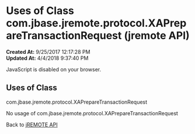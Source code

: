 # Uses of Class com.jbase.jremote.protocol.XAPrepareTransactionRequest (jremote API)

**Created At:** 9/25/2017 12:17:28 PM  
**Updated At:** 4/4/2018 9:37:40 PM  

<!--<br>    try {<br>        if (location.href.indexOf('is-external=true') == -1) {<br>            parent.document.title="Uses of Class com.jbase.jremote.protocol.XAPrepareTransactionRequest (jremote   API)";<br>        }<br>    }<br>    catch(err) {<br>    }<br>//-->
JavaScript is disabled on your browser.



<!--<br>  allClassesLink = document.getElementById("allclasses\_navbar\_top");<br>  if(window==top) {<br>    allClassesLink.style.display = "block";<br>  }<br>  else {<br>    allClassesLink.style.display = "none";<br>  }<br>  //-->

## Uses of Class
com.jbase.jremote.protocol.XAPrepareTransactionRequest

No usage of com.jbase.jremote.protocol.XAPrepareTransactionRequest



Back to [jREMOTE API](com_jbase_jremote_package-summary)
